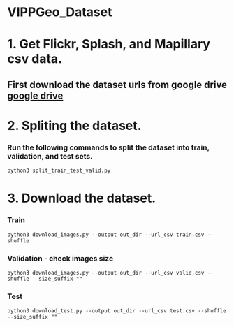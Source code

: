 # VIPPGeo_Dataset

# 1. Get Flickr, Splash, and Mapillary csv data. 

## First download the dataset urls from google drive  [google drive](https://drive.google.com/drive/folders/1CXVdpfFpolQah4PsfGXrhgoWtOtFEC__?usp=sharing)

# 2. Spliting the dataset.

### Run the following commands to split the dataset into train, validation, and test sets.
    python3 split_train_test_valid.py

# 3. Download the dataset.


### Train 
    python3 download_images.py --output out_dir --url_csv train.csv --shuffle

### Validation - check images size 
    python3 download_images.py --output out_dir --url_csv valid.csv --shuffle --size_suffix "" 

### Test 
    python3 download_test.py --output out_dir --url_csv test.csv --shuffle --size_suffix ""
